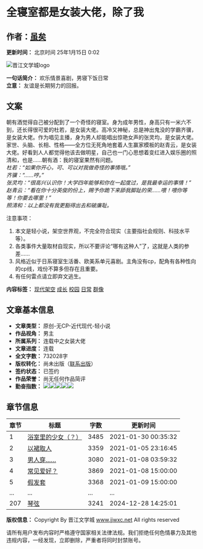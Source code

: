 # 全寝室都是女装大佬，除了我

## 作者：[虽矣](http://www.jjwxc.net/oneauthor.php?authorid=1603563)

**更新时间：** 北京时间 25年1月15日 0:02

![晋江文学城logo](//static.jjwxc.net/images/channel_2010/logo.gif)

**一句话简介：** 欢乐情景喜剧，男寝下饭日常  
**立意：** 友谊是长期努力的回报。

## 文案

朝有酒觉得自己被分配到了一个奇怪的寝室。身为成年男性，身高只有一米六不到，还长得很可爱的杜若，是女装大佬。高冷又神秘，总是神出鬼没的学霸齐骥，是女装大佬。作为唱见主播，身为男人却能唱出惊艳女声的张灵均，是女装大佬。家世、头脑、长相、性格——全方位无死角地套着人生赢家模板的赵青云，是女装大佬。好看到人人都觉得他该去做明星，自己也一门心思想着变红进入娱乐圈的照清和，也是……朝有酒：我的寝室果然有问题。  
*杜若：“如果你开心，可、可以对我做奇怪的事情哦。”*  
*齐骥：“……哼。”*  
*张灵均：“很高兴认识你！大学四年能够和你在一起度过，是我最幸运的事情！”*  
*赵青云：“看在你十分英俊的份上，赐予你跪下来舔我脚趾的荣……喂！喂你等等！你要去哪里！”*  
*照清和：以上都没有我更豁得出去和破廉耻。*

注意事项：
1. 本文是轻小说，架空世界观，不完全符合现实（主要指社会规则、科技水平等）。
2. 各类事件大量取材自现实，所以不要评论“哪有这种人”了，这就是人类的参差……
3. 风格近似于日系寝室生活番、欧美系单元喜剧。主角没有cp，配角有各种性向的cp线，戏份不算多但存在且重要。
4. 有任何雷点请立即弃文逃生。

**内容标签：** [现代架空](//www.jjwxc.net/bookbase.php?bq=126) [成长](//www.jjwxc.net/bookbase.php?bq=183) [校园](//www.jjwxc.net/bookbase.php?bq=185) [日常](//www.jjwxc.net/bookbase.php?bq=268) [群像](//www.jjwxc.net/bookbase.php?bq=356)

## 文章基本信息

- **文章类型：** 原创-无CP-近代现代-轻小说
- **作品视角：** 男主
- **所属系列：** 连载中之女装大佬
- **文章进度：** 连载
- **全文字数：** 732028字
- **版权转化：** 尚未出版（[联系出版](//www.jjwxc.net/aboutus/#fragment-29)）
- **签约状态：** 已签约
- **作品荣誉：** 尚无任何作品简评
- **勤奋指数：** ![](//static.jjwxc.net/images/flowerofauthor.png)![](//static.jjwxc.net/images/flowergrey.png)![](//static.jjwxc.net/images/flowergrey.png)![](//static.jjwxc.net/images/flowergrey.png)![](//static.jjwxc.net/images/flowergrey.png)

## 章节信息

| 章节 | 标题 | 字数 | 更新时间 |
| ---- | ---- | ---- | ---- |
| 1 | [浴室里的少女（？）](http://www.jjwxc.net/onebook.php?novelid=3943490&chapterid=1) | 3485 | 2021-01-30 00:35:32 |
| 2 | [以裙取人](http://www.jjwxc.net/onebook.php?novelid=3943490&chapterid=2) | 3359 | 2021-01-05 23:16:45 |
| 3 | [男人穿……](http://www.jjwxc.net/onebook.php?novelid=3943490&chapterid=3) | 3080 | 2021-01-08 03:59:32 |
| 4 | [常见爱好？](http://www.jjwxc.net/onebook.php?novelid=3943490&chapterid=4) | 3869 | 2021-01-08 15:00:00 |
| 5 | [假发套](http://www.jjwxc.net/onebook.php?novelid=3943490&chapterid=5) | 3368 | 2021-01-09 15:00:00 |
| ... | ... | ... | ... |
| 207 | [琴弦](http://www.jjwxc.net/onebook.php?novelid=3943490&chapterid=207) | 3241 | 2024-12-28 14:25:01 |

**版权信息：** Copyright By 晋江文学城 www.jjwxc.net All rights reserved

请所有用户发布内容时严格遵守国家相关法律法规。我们拒绝任何色情暴力及其他违规内容，一经发现，立即删除，严重者将同时封禁账号。